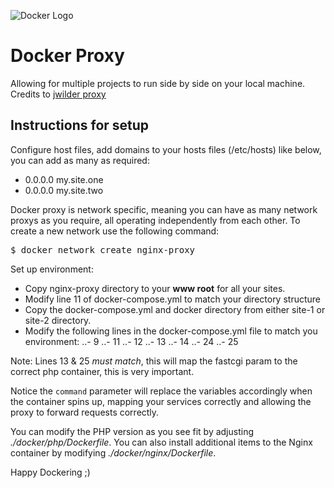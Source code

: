 ![Docker Logo](https://msdnshared.blob.core.windows.net/media/2017/10/docker.png "Docker Logo")


Docker Proxy
============

Allowing for multiple projects to run side by side on your local machine.  Credits to [jwilder proxy](https://github.com/jwilder/nginx-proxy)

Instructions for setup
----------------------

Configure host files, add domains to your hosts files (/etc/hosts) like below, you can add as many as required:

- 0.0.0.0 my.site.one
- 0.0.0.0 my.site.two

Docker proxy is network specific, meaning you can have as many network proxys as you require, all operating independently from each other. To create a new network use the following command:

<pre>
$ docker network create nginx-proxy
</pre>

Set up environment:

- Copy nginx-proxy directory to your **www root** for all your sites.
- Modify line 11 of docker-compose.yml to match your directory structure 
- Copy the docker-compose.yml and docker directory from either site-1 or site-2 directory.
- Modify the following lines in the docker-compose.yml file to match you environment:
	..- 9
	..- 11 
	..- 12 
	..- 13 
	..- 14
	..- 24 
	..- 25 

Note: Lines 13 & 25 _must match_, this will map the fastcgi param to the correct php container, this is very important.

Notice the <code>command</code> parameter will replace the variables accordingly when the container spins up, mapping your services correctly and allowing the proxy to forward requests correctly.

You can modify the PHP version as you see fit by adjusting _./docker/php/Dockerfile_.  You can also install additional items to the Nginx container by modifying _./docker/nginx/Dockerfile_.

Happy Dockering ;)
